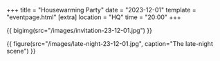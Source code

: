 +++
title = "Housewarming Party"
date = "2023-12-01"
template = "eventpage.html"
[extra]
location = "HQ"
time = "20:00"
+++

{{ bigimg(src="/images/invitation-23-12-01.jpg") }}

{{ figure(src="/images/late-night-23-12-01.jpg", caption="The late-night scene") }}
